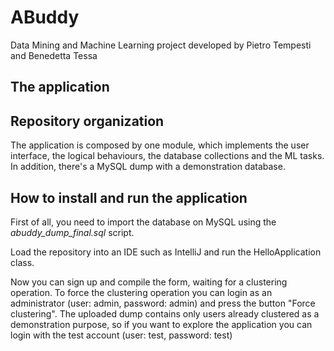# ABuddy
Data Mining and Machine Learning project developed by Pietro Tempesti and Benedetta Tessa
## The application

## Repository organization
The application is composed by one module, which implements the user interface, the logical behaviours, the database collections and the ML tasks.
In addition, there's a MySQL dump with a demonstration database.
## How to install and run the application
First of all, you need to import the database on MySQL using the *abuddy_dump_final.sql* script.

Load the repository into an IDE such as IntelliJ and run the HelloApplication class.

Now you can sign up and compile the form, waiting for a clustering operation.
To force the clustering operation you can login as an administrator (user: admin, password: admin) and press the button "Force clustering".
The uploaded dump contains only users already clustered as a demonstration purpose, so if you want to explore the application you can login with the test account (user: test, password: test)
